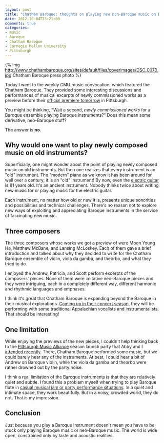```yaml
---
layout: post
title: "Chatham Baroque: thoughts on playing new non-Baroque music on Baroque instruments"
date: 2012-10-04T23:21:00
comments: true
categories: 
- music
- Baroque
- Chatham Baroque
- Carnegie Mellon University
- Pittsburgh
---
```

{% img http://www.chathambaroque.org/sites/default/files/coverimages/DSC_0070.jpg Chatham Baroque press photo %}

Today I went to the weekly CMU music convocation, which featured the [Chatham Baroque](http://www.chathambaroque.org/). They provided some interesting discussions and performances of musical excerpts of newly commissioned works as a preview before their [official premiere tomorrow](http://www.chathambaroque.org/events/baroque-reframed) in Pittsburgh.

You might be thinking, "Wait a second, *newly commissioned works* for a Baroque ensemble playing Baroque instruments?" Does this mean some derivative, neo-Baroque stuff?

The answer is **no**.

<!--more-->

## Why would one want to play newly composed music on old instruments?

Superficially, one might wonder about the point of playing newly composed music on old instruments. But then one realizes that every instrument is an "old" instrument. The "modern" piano as we know it has been around for well over a century; it is an "old" instrument! By now, even the [electric guitar](http://en.wikipedia.org/wiki/Electric_guitar) is 81 years old. It's an ancient instrument. Nobody thinks twice about writing new music for or playing music for the electric guitar.

Each instrument, no matter how old or new it is, presents unique sonorities and possibilities and technical challenges. There's no reason not to explore new ways of exploiting and appreciating Baroque instruments in the service of fascinating new music.

## Three composers

The three composers whose works we got a preview of were Moon Young Ha, Matthew McBane, and Lansing McLoskey. Each of them gave a brief introduction and talked about why they decided to write for the Chatham Baroque ensemble of violin, viola da gamba, and theorbo, and what they tried to do.

I enjoyed the Andrew, Patricia, and Scott perform excerpts of the composers' pieces. None of them were imitative neo-Baroque pieces and they were intriguing, each in a completely different way, different harmonic and rhythmic languages and emphases.

I think it's great that Chatham Baroque is expanding beyond the Baroque in their musical explorations. [Coming up in their concert season](http://www.chathambaroque.org/events), they will be performing with some traditional Appalachian vocalists and instrumentalists. That should be interesting!
 
## One limitation

While enjoying the previews of the new pieces, I couldn't help thinking back to the [Pittsburgh Music Alliance](http://pittsburghmusicalliance.org/) season launch party that Abby and I [attended recently](/blog/2012/09/20/my-first-bobblehead-doll-guess-who/). There, Chatham Baroque performed some music, but we could barely hear any of the instruments. At best, I could hear a bit of Andrew on Baroque violin, while the viola da gamba and theorbo were rather drowned out by the party noise.

I think a real limitation of the Baroque instruments is that they are relatively quiet and subtle. I found this a problem myself when trying to play Baroque flute in [casual musical jam or party performance situations](/blog/2012/09/28/another-french-music-jam-also-announcing-cats-dance/). In a quiet and intimate space, they work beautifully. But in a noisy, crowded world, they do not. That is my impression.

## Conclusion

Just because you play a Baroque instrument doesn't mean you have to be stuck only playing Baroque music or neo-Baroque music. The world is wide open, constrained only by taste and acoustic realities.
